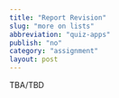 ```yaml
---
title: "Report Revision"
slug: "more on lists"
abbreviation: "quiz-apps"
publish: "no"
category: "assignment"
layout: post
---
```


TBA/TBD